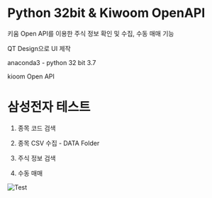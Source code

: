 # Python 32bit & Kiwoom OpenAPI

키움 Open API를 이용한 주식 정보 확인 및 수집, 수동 매매 기능

QT Design으로 UI 제작

anaconda3 - python 32 bit 3.7 

kioom Open API


# 삼성전자 테스트

1. 종목 코드 검색

2. 종목 CSV 수집 - DATA Folder

3. 주식 정보 검색

4. 수동 매매

![Test](https://user-images.githubusercontent.com/67304364/105473178-23eb8780-5ce0-11eb-817f-220ab3af44f4.PNG)
